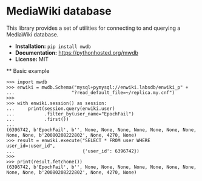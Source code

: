 # MediaWiki database

This library provides a set of utilities for connecting to and querying a
MediaWiki database.

* **Installation:** ``pip install mwdb``
* **Documentation:** https://pythonhosted.org/mwdb
* **License:** MIT

** Basic example

    >>> import mwdb
    >>> enwiki = mwdb.Schema("mysql+pymysql://enwiki.labsdb/enwiki_p" +
    ...                     "?read_default_file=~/replica.my.cnf")
    >>>
    >>> with enwiki.session() as session:
    ...     print(session.query(enwiki.user)
    ...           .filter_by(user_name="EpochFail")
    ...           .first())
    ... 
    (6396742, b'EpochFail', b'', None, None, None, None, None, None, None,
    None, None, b'20080208222802', None, 4270, None)
    >>> result = enwiki.execute("SELECT * FROM user WHERE user_id=:user_id",
    ...                         {'user_id': 6396742})
    >>>
    >>> print(result.fetchone())
    (6396742, b'EpochFail', b'', None, None, None, None, None, None, None,
    None, None, b'20080208222802', None, 4270, None)
